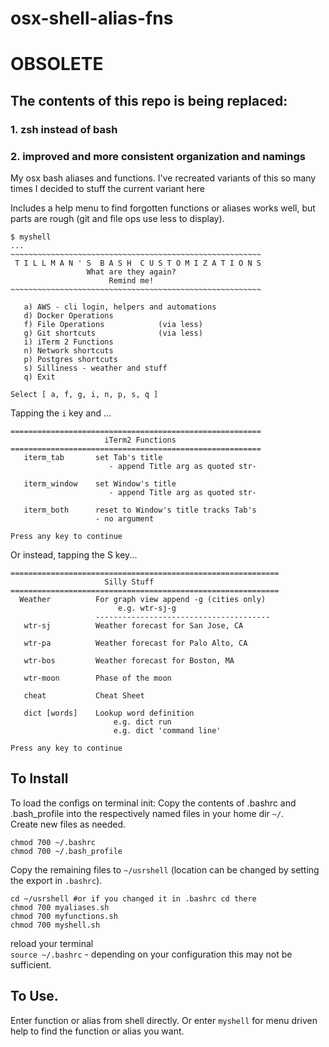 # osx-shell-alias-fns

# OBSOLETE  
## The contents of this repo is being replaced:  
### 1. zsh instead of bash  
### 2. improved and more consistent organization and namings  
  
My osx bash aliases and functions. 
I've recreated variants of this so many times I decided to stuff the current variant here

Includes a help menu to find forgotten functions or aliases 
works well, but parts are rough (git and file ops use less to display). 
```
$ myshell
...
~~~~~~~~~~~~~~~~~~~~~~~~~~~~~~~~~~~~~~~~~~~~~~~~~~~~~~~~
 T I L L M A N ' S  B A S H  C U S T O M I Z A T I O N S
                 What are they again?
                      Remind me!
~~~~~~~~~~~~~~~~~~~~~~~~~~~~~~~~~~~~~~~~~~~~~~~~~~~~~~~~
 
   a) AWS - cli login, helpers and automations
   d) Docker Operations
   f) File Operations            (via less)
   g) Git shortcuts              (via less)
   i) iTerm 2 Functions
   n) Network shortcuts
   p) Postgres shortcuts
   s) Silliness - weather and stuff
   q) Exit
 
Select [ a, f, g, i, n, p, s, q ] 
```
  
Tapping the `i` key and ...  
  
```
========================================================
                     iTerm2 Functions
========================================================
   iterm_tab       set Tab's title
                      - append Title arg as quoted str-

   iterm_window    set Window's title
                      - append Title arg as quoted str-

   iterm_both      reset to Window's title tracks Tab's
                   - no argument

Press any key to continue
```
Or instead, tapping the S key...
```
============================================================
                     Silly Stuff
============================================================
  Weather          For graph view append -g (cities only)
                        e.g. wtr-sj-g
                   ---------------------------------------
   wtr-sj          Weather forecast for San Jose, CA
 
   wtr-pa          Weather forecast for Palo Alto, CA
 
   wtr-bos         Weather forecast for Boston, MA
 
   wtr-moon        Phase of the moon
 
   cheat           Cheat Sheet
 
   dict [words]    Lookup word definition
                       e.g. dict run  
                       e.g. dict 'command line'  
 
Press any key to continue
```

## To Install
To load the configs on terminal init:
Copy the contents of .bashrc and .bash_profile into the respectively named files in your home dir `~/`.  
Create new files as needed.  
```
chmod 700 ~/.bashrc
chmod 700 ~/.bash_profile
```
  
Copy the remaining files to `~/usrshell` (location can be changed by setting the export in `.bashrc`). 
```
cd ~/usrshell #or if you changed it in .bashrc cd there
chmod 700 myaliases.sh
chmod 700 myfunctions.sh
chmod 700 myshell.sh
```
  
reload your terminal   
`source ~/.bashrc` - depending on your configuration this may not be sufficient. 
  
## To Use. 
Enter function or alias from shell directly. 
Or enter `myshell` for menu driven help to find the function or alias you want. 
